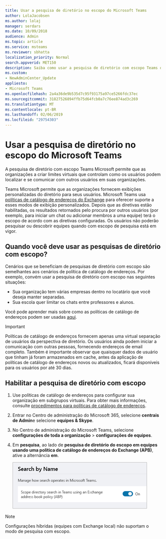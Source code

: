 ```yaml
---
title: Usar a pesquisa de diretório no escopo do Microsoft Teams
author: LolaJacobsen
ms.author: lolaj
manager: serdars
ms.date: 10/09/2018
audience: Admin
ms.topic: article
ms.service: msteams
ms.reviewer: sbhatta
localization_priority: Normal
search.appverid: MET150
description: Saiba como usar a pesquisa de diretório com escopo Teams da Microsoft para fornecer exibições personalizadas do diretório.
ms.custom:
- NewAdminCenter_Update
appliesto:
- Microsoft Teams
ms.openlocfilehash: 2a4a36de9b535d7c95f93175a97ce5266fdc37ec
ms.sourcegitcommit: 31827526894ffb75d64fcb0a7c76ee874ad3c269
ms.translationtype: MT
ms.contentlocale: pt-BR
ms.lasthandoff: 02/06/2019
ms.locfileid: "29754303"
---
```

# <a name="use-microsoft-teams-scoped-directory-search"></a>Usar a pesquisa de diretório no escopo do Microsoft Teams

A pesquisa de diretório com escopo Teams Microsoft permite que as organizações a criar limites virtuais que controlam como os usuários podem localizar e se comunicar com outros usuários em suas organizações. 

Teams Microsoft permite que as organizações fornecem exibições personalizadas do diretório para seus usuários. Microsoft Teams usa [políticas de catálogo de endereços do Exchange](https://docs.microsoft.com/Exchange/email-addresses-and-address-books/address-book-policies/address-book-policies?view=exchserver-2019) para oferecer suporte a esses modos de exibição personalizados. Depois que as diretivas estão habilitadas, os resultados retornados pelo procura por outros usuários (por exemplo, para iniciar um chat ou adicionar membros a uma equipe) terá o escopo de acordo com as diretivas configuradas. Os usuários não poderão pesquisar ou descobrir equipes quando com escopo de pesquisa está em vigor. 

## <a name="when-should-you-use-scoped-directory-searches"></a>Quando você deve usar as pesquisas de diretório com escopo?

Cenários que se beneficiam de pesquisas de diretório com escopo são semelhantes aos cenários de política de catálogo de endereços. Por exemplo, convém usar a pesquisa de diretório com escopo nas seguintes situações:

- Sua organização tem várias empresas dentro no locatário que você deseja manter separadas. 
- Sua escola quer limitar os chats entre professores e alunos. 
 
Você pode aprender mais sobre como as políticas de catálogo de endereços podem ser usadas [aqui](https://docs.microsoft.com/Exchange/email-addresses-and-address-books/address-book-policies/abp-scenarios?view=exchserver-2019).

> [!IMPORTANT]
> Políticas de catálogo de endereços fornecem apenas uma virtual separação de usuários da perspectiva de diretório. Os usuários ainda podem iniciar a comunicação com outras pessoas, fornecendo endereços de email completo. Também é importante observar que quaisquer dados de usuário que tinham já foram armazenados em cache, antes da aplicação de políticas de catálogo de endereços novos ou atualizados, ficará disponíveis para os usuários por até 30 dias.

## <a name="enable-scoped-directory-search"></a>Habilitar a pesquisa de diretório com escopo

1.  Use políticas de catálogo de endereços para configurar sua organização em subgrupos virtuais. Para obter mais informações, consulte [procedimentos para políticas de catálogo de endereços](https://docs.microsoft.com/Exchange/email-addresses-and-address-books/address-book-policies/abp-procedures?view=exchserver-2019).

2.  Entrar no Centro de administração do Microsoft 365, selecione **centrais de Admin**e selecione **equipes & Skype**.
 
3.  No Centro de administração do Microsoft Teams, selecione **configurações de toda a organização** > **configurações de equipes**.

4.  Em **pesquisa**, ao lado de **pesquisa de diretório do escopo em equipes usando uma política de catálogo de endereços do Exchange (APB)**, ative a alternância **em**. 

    ![Escopo de pesquisa de diretório no Centro de administração do Microsoft Teams](media/teams-scoped-directory-search-image1.png)

> [!NOTE]
> Configurações híbridas (equipes com Exchange local) não suportam o modo de pesquisa com escopo. 

